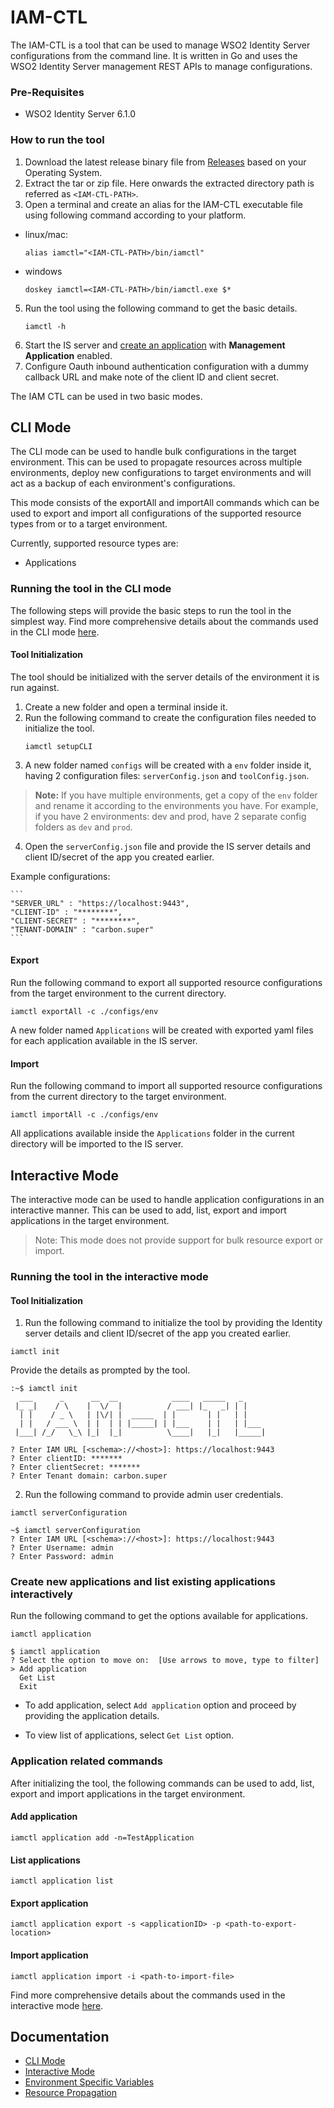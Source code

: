 # IAM-CTL

The IAM-CTL is a tool that can be used to manage WSO2 Identity Server configurations from the command line. It is written in Go and uses the WSO2 Identity Server management REST APIs to manage configurations.

### Pre-Requisites
* WSO2 Identity Server 6.1.0 

### How to run the tool 

1. Download the latest release binary file from [Releases](https://github.com/wso2-extensions/identity-tools-cli/releases)
 based on your Operating System.
2. Extract the tar or zip file.
Here onwards the extracted directory path is referred as ```<IAM-CTL-PATH>```.
3. Open a terminal and create an alias for the IAM-CTL executable file using following command according to your platform.
* linux/mac:
 
    ```
    alias iamctl="<IAM-CTL-PATH>/bin/iamctl" 
    ```

* windows

    ```
    doskey iamctl=<IAM-CTL-PATH>/bin/iamctl.exe $*
    ```
 
5. Run the tool using the following command to get the basic details.
    ```
    iamctl -h
    ```
6. Start the IS server and [create an application](https://is.docs.wso2.com/en/6.1.0/guides/applications/register-sp) with **Management Application** enabled.
7. Configure Oauth inbound authentication configuration with a dummy callback URL and make note of the client ID and client secret.


The IAM CTL can be used in two basic modes.
## CLI Mode

The CLI mode can be used to handle bulk configurations in the target environment. This can be used to propagate resources across multiple environments, deploy new configurations to target environments and will act as a backup of each environment's configurations.

This mode consists of the exportAll and importAll commands which can be used to export and import all configurations of the supported resource types from or to a target environment. 

Currently, supported resource types are: 
* Applications

### Running the tool in the CLI mode
The following steps will provide the basic steps to run the tool in the simplest way. Find more comprehensive details about the commands used in the CLI mode [here](docs/cli-mode.md).

#### Tool Initialization
The tool should be initialized with the server details of the environment it is run against.
1. Create a new folder and open a terminal inside it.
2. Run the following command to create the configuration files needed to initialize the tool.
    ```
    iamctl setupCLI
    ```
3. A new folder named ```configs``` will be created with a ```env``` folder inside it, having 2 configuration files: ```serverConfig.json``` and ```toolConfig.json```.
> **Note:** If you have multiple environments, get a copy of the ```env``` folder and rename it according to the environments you have. For example, if you have 2 environments: dev and prod, have 2 separate config folders as ```dev``` and ```prod```. 
4. Open the ```serverConfig.json``` file and provide the IS server details and client ID/secret of the app you created earlier.

Example configurations:

    ```
    "SERVER_URL" : "https://localhost:9443",
    "CLIENT-ID" : "********",
    "CLIENT-SECRET" : "********",
    "TENANT-DOMAIN" : "carbon.super"
    ```

#### Export
Run the following command to export all supported resource configurations from the target environment to the current directory.
```
iamctl exportAll -c ./configs/env
```
A new folder named ```Applications``` will be created with exported yaml files for each application available in the IS server.

#### Import
Run the following command to import all supported resource configurations from the current directory to the target environment.
```
iamctl importAll -c ./configs/env
```
All applications available inside the ```Applications``` folder in the current directory will be imported to the IS server.

## Interactive Mode
The interactive mode can be used to handle application configurations in an interactive manner. This can be used to add, list, export and import applications in the target environment.
> Note: This mode does not provide support for bulk resource export or import.

### Running the tool in the interactive mode
#### Tool Initialization
1. Run the following command to initialize the tool by providing the Identity server details and client ID/secret of the app you created earlier.
```
iamctl init
```
Provide the details as prompted by the tool.
```
:~$ iamctl init
  ___      _      __  __            ____   _____   _     
 |_ _|    / \    |  \/  |          / ___| |_   _| | |    
  | |    / _ \   | |\/| |  _____  | |       | |   | |    
  | |   / ___ \  | |  | | |_____| | |___    | |   | |___ 
 |___| /_/   \_\ |_|  |_|          \____|   |_|   |_____|
      
? Enter IAM URL [<schema>://<host>]: https://localhost:9443                                                   
? Enter clientID: *******
? Enter clientSecret: *******
? Enter Tenant domain: carbon.super
```
2. Run the following command to provide admin user credentials.
```
iamctl serverConfiguration
```
```
~$ iamctl serverConfiguration
? Enter IAM URL [<schema>://<host>]: https://localhost:9443
? Enter Username: admin
? Enter Password: admin
```

### Create new applications and list existing applications interactively
Run the following command to get the options available for applications.
```
iamctl application
```
```
$ iamctl application                                                      
? Select the option to move on:  [Use arrows to move, type to filter]
> Add application
  Get List
  Exit
```
* To add application, select ```Add application``` option and proceed by providing the application details.

* To view list of applications, select ```Get List``` option.

### Application related commands
After initializing the tool, the following commands can be used to add, list, export and import applications in the target environment.
#### Add application
```
iamctl application add -n=TestApplication 
```
#### List applications
```
iamctl application list
```
#### Export application
```
iamctl application export -s <applicationID> -p <path-to-export-location>
```
#### Import application
```
iamctl application import -i <path-to-import-file>
```
Find more comprehensive details about the commands used in the interactive mode [here](docs/interactive-mode.md).

## Documentation

* [CLI Mode](docs/cli-mode.md)
* [Interactive Mode](docs/interactive-mode.md)
* [Environment Specific Variables](docs/env-specific-variables.md)
* [Resource Propagation](docs/resource-propagation.md)